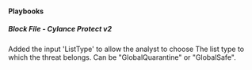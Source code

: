 
#### Playbooks

##### Block File - Cylance Protect v2

Added the input 'ListType' to allow the analyst to choose The list type to which the threat belongs. Can be "GlobalQuarantine" or "GlobalSafe".

